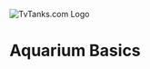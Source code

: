 ![TvTanks.com Logo](https://raw.githubusercontent.com/martinvicknair/tvtanks.com/main/images/tvtanktv.JPG)

# Aquarium Basics
